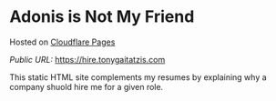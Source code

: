 # Adonis is Not My Friend

Hosted on [Cloudflare Pages](https://pages.cloudflare.com)

*Public URL:*
https://hire.tonygaitatzis.com

This static HTML site complements my resumes by explaining why a company shuold hire me for a given role.

